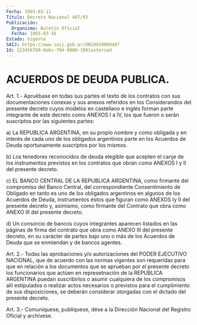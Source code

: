 ```yaml
---
Fecha: 1993-03-11
Título: Decreto Nacional 407/93
Publicación:
  Organismo: Boletín Oficial
  Fecha: 1993-03-16
Estado: Vigente
SAIJ: https://www.saij.gob.ar/DN19930000407
Id: 123456789-0abc-704-0000-3991soterced
---
```

# ACUERDOS DE DEUDA PUBLICA.

<a id="1"></a>
Art.  1.-  Apruébase  en  todas  sus  partes  el  texto de los contratos  con  sus  documentaciones conexas y sus anexos referidos en  los  Considerandos  del   presente  decreto  cuyos  modelos  en castellano e inglés forman parte  integrante  de  este decreto como ANEXOS  I  a  IV,  los  que  fueron  o  serán  suscriptos  por  las siguientes partes:

a)  La REPUBLICA ARGENTINA, en su propio nombre y como obligada  y en interés  de  cada  uno  de los obligados argentinos parte en los Acuerdos  de Deuda oportunamente  suscriptos  por  los  mismos.

b) Los tenedores  reconocidos  de  deuda  elegible  que acepten el canje  de  los  instrumentos  previstos en los contratos que  obran como ANEXOS I y II del presente decreto.

c) EL BANCO CENTRAL DE LA REPUBLICA  ARGENTINA,  como firmante del compromiso  del  Banco  Central, del correspondiente Consentimiento de Obligado en tanto es uno  de los obligados argentinos en algunos de  los  Acuerdos de Deuda, instrumentos  éstos  que  figuran  como ANEXOS Iy  II  del  presente decreto y, asimismo, como firmante del Contrato  que  obra  como   ANEXO  III  del  presente  decreto.

d) Un consorcio de bancos cuyos  integrantes  aparecen listados en las  páginas  de  firma del contrato que obra como  ANEXO  III  del presente decreto, en  su  carácter  de partes bajo uno o más de los Acuerdos de Deuda que se enmiendan y de bancos agentes.

<a id="2"></a>
Art.  2.-  Todas las aprobaciones y/o autorizaciones del PODER EJECUTIVO NACIONAL,  que  de  acuerdo  con  las normas vigentes son requeridas para que en relación a los documentos  que  se  aprueban por el presente decreto los funcionarios que actúen en represetnación  de  la  REPUBLICA  ARGENTINA puedan suscribirlos  o asumir cualquiera de los compromisos  allí  estipulados  o realizar actos    necesarios   o  previstos  para  el  cumplimiento  de  sus disposiciones, se deberán  considerar  otorgadas con el dictado del presente decreto.

<a id="3"></a>
Art. 3.- Comuníquese, publíquese, dése a la Dirección Nacional del Registro Oficial y archívese.